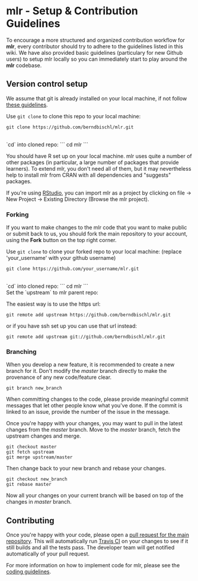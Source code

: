 mlr - Setup & Contribution Guidelines
=========

To encourage a more structured and organized contribution workflow for <b>mlr</b>, every contributor should try to adhere to the guidelines listed in this wiki. We have also provided basic guidelines (particulary for new Github users) to setup mlr locally so you can immediately start to play around the <b>mlr</b> codebase.

## Version control setup

We assume that git is already installed on your local machine, if not follow [these guidelines](https://help.github.com/articles/set-up-git/). 

Use `git clone` to clone this repo to your local machine:
```
git clone https://github.com/berndbischl/mlr.git
```
<br>
`cd` into cloned repo:
```
cd mlr
```

You should have R set up on your local machine. mlr uses quite a number of other packages (in particular, a large number of packages that provide learners). To extend mlr, you don't need all of them, but it may nevertheless help to install mlr from CRAN with all dependencies and "suggests" packages.

If you're using [RStudio](http://www.rstudio.com/products/rstudio/), you can import mlr as a project by clicking on file -> New Project -> Existing Directory (Browse the mlr project).

### Forking

If you want to make changes to the mlr code that you want to make public or submit back to us, you should
fork the main repository to your account, using the **Fork** button on the top right corner.

Use `git clone` to clone your forked repo to your local machine:
(replace 'your_username' with your github username)
```
git clone https://github.com/your_username/mlr.git
```
<br>
`cd` into cloned repo:
```
cd mlr
```
<br>
Set the `upstream` to mlr parent repo:

The easiest way is to use the https url:
```
git remote add upstream https://github.com/berndbischl/mlr.git
```

or if you have ssh set up you can use that url instead:
```
git remote add upstream git://github.com/berndbischl/mlr.git
```

### Branching

When you develop a new feature, it is recommended to create a new branch for it. Don't modify the *master* branch directly to make the provenance of any new code/feature clear.
```
git branch new_branch
```

When committing changes to the code, please provide meaningful commit messages that let other people know what you've done. If the commit is linked to an issue, provide the number of the issue in the message.

Once you're happy with your changes, you may want to pull in the latest changes from the *master* branch.
Move to the *master* branch, fetch the upstream changes and merge.
```
git checkout master
git fetch upstream
git merge upstream/master
```

Then change back to your new branch and rebase your changes.
```
git checkout new_branch
git rebase master
```
Now all your changes on your current branch will be based on top of the changes in *master* branch.

## Contributing

Once you're happy with your code, please open a [pull request for the main repository](https://github.com/berndbischl/mlr/pulls). This will automatically run [Travis CI](https://travis-ci.org/berndbischl/mlr) on your changes to see if it still builds and all the tests pass. The developer team will get notified automatically of your pull request.

For more information on how to implement code for mlr, please see the [coding guidelines](https://github.com/berndbischl/mlr/wiki/mlr-Coding-Guidelines).